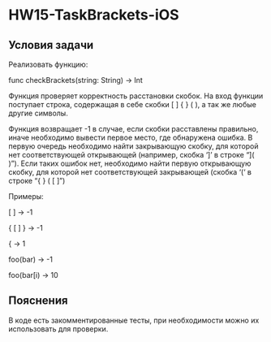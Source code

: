 # HW15-TaskBrackets-iOS

## Условия задачи

Реализовать функцию:

func checkBrackets(string: String) -> Int 

Функция проверяет корректность расстановки скобок. На вход функции поступает строка, содержащая в себе скобки [ ] { } ( ), а так же любые другие символы.

Функция возвращает -1 в случае, если скобки расставлены правильно, иначе необходимо вывести первое место, где обнаружена ошибка. В первую очередь необходимо найти закрывающую скобку, для которой нет соответствующей открывающей (например, скобка ‘]’ в строке “]( )”). Если таких ошибок нет, необходимо найти первую открывающую скобку, для которой нет соответствующей закрывающей (скобка ‘(‘ в строке “{ } ( [ ]”)

Примеры:

[ ] -> -1

{ [ ] } -> -1

{ -> 1

foo(bar) -> -1

foo(bar[i) -> 10

## Пояснения

В коде есть закомментированные тесты, при необходимости можно их использовать для проверки.
